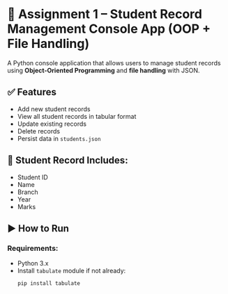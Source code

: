 # 🧾 Assignment 1 – Student Record Management Console App (OOP + File Handling)

A Python console application that allows users to manage student records using **Object-Oriented Programming** and **file handling** with JSON.

## ✅ Features
- Add new student records
- View all student records in tabular format
- Update existing records
- Delete records
- Persist data in `students.json`

## 📁 Student Record Includes:
- Student ID
- Name
- Branch
- Year
- Marks

## ▶️ How to Run

### Requirements:
- Python 3.x
- Install `tabulate` module if not already:
  ```bash
  pip install tabulate


